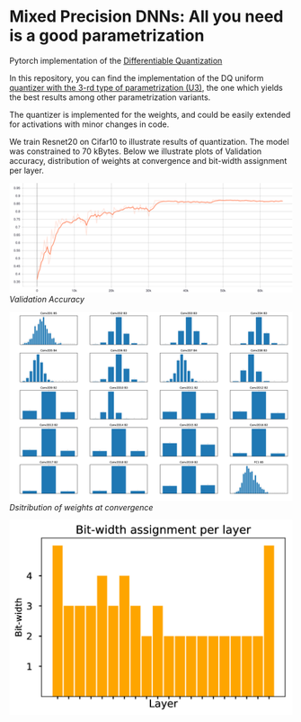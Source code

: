 # Mixed Precision DNNs: All you need is a good parametrization
Pytorch implementation of the [Differentiable Quantization](https://arxiv.org/abs/1905.11452) 

In this repository, you can find the implementation of the DQ uniform [quantizer with the 3-rd type of parametrization (U3)](https://github.com/vovamedentsiy/mpdnn/blob/main/layers/quantizer.py), the one which yields the best results among other parametrization variants. 

The quantizer is implemented for the weights, and could be easily extended for activations with minor changes in code. 

We train Resnet20 on Cifar10 to illustrate results of quantization. The model was constrained to 70 kBytes. Below we illustrate plots of Validation accuracy, distribution of weights at convergence and bit-width assignment per layer. 


<p> 
    <img src="https://github.com/vovamedentsiy/mpdnn/blob/main/imgs/Validation_Accuracy.svg"  />
    <br>
    <em> Validation Accuracy </em> 
<p\>
    
    
<p> 
    <img src="https://github.com/vovamedentsiy/mpdnn/blob/main/imgs/EP170.jpg"  />
    <br>
    <em> Dsitribution of weights at convergence </em> 
<p\>
    
    
<p> 
    <img src="https://github.com/vovamedentsiy/mpdnn/blob/main/imgs/bw_assignment.jpg"  />
    <br>
    <em>  </em> 
<p\>
